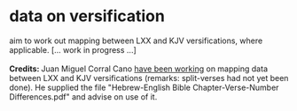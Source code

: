 # data on versification

aim to work out mapping between LXX and KJV versifications, where applicable. [... work in progress ...]<br>
<br>
<b>Credits: </b>Juan Miguel Corral Cano <a href='http://www.biblesupport.com/e-sword-downloads/file/10851-complete-greek-bible-with-nt-variants-and-ot-alternate-texts/'>have been working</a> on mapping data between LXX and KJV versifications (remarks: split-verses had not yet been done).  He supplied the file "Hebrew-English Bible Chapter-Verse-Number Differences.pdf" and advise on use of it.
